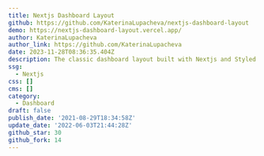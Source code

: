 ```yaml
---
title: Nextjs Dashboard Layout
github: https://github.com/KaterinaLupacheva/nextjs-dashboard-layout
demo: https://nextjs-dashboard-layout.vercel.app/
author: KaterinaLupacheva
author_link: https://github.com/KaterinaLupacheva
date: 2023-11-28T08:36:35.404Z
description: The classic dashboard layout built with Nextjs and Styled components
ssg:
  - Nextjs
css: []
cms: []
category:
  - Dashboard
draft: false
publish_date: '2021-08-29T18:34:58Z'
update_date: '2022-06-03T21:44:28Z'
github_star: 30
github_fork: 14
---
```


